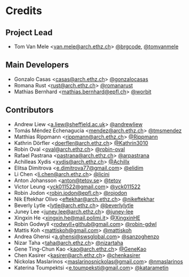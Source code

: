 # Credits

## Project Lead

- Tom Van Mele <<van.mele@arch.ethz.ch>> [@brgcode](https://github.com/brgcode), [@tomvanmele](https://github.com/tomvanmele)

## Main Developers

- Gonzalo Casas <<casas@arch.ethz.ch>> [@gonzalocasas](https://github.com/gonzalocasas)
- Romana Rust <<rust@arch.ethz.ch>> [@romanarust](https://github.com/romanarust)
- Mathias Bernhard <<mathias.bernhard@epfl.ch>> [@worbit](https://github.com/worbit)

## Contributors

- Andrew Liew <<a.liew@sheffield.ac.uk>> [@andrewliew](https://github.com/andrewliew)
- Tomás Méndez Echenagucia <<mendez@arch.ethz.ch>> [@tmsmendez](https://github.com/tmsmendez)
- Matthias Rippmann <<rippmann@arch.ethz.ch>> [@Rippmann](https://github.com/Rippmann)
- Kathrin Dörfler <<doerfler@arch.ethz.ch>> [@Kathrin3010](https://github.com/Kathrin3010)
- Robin Oval <<oval@arch.ethz.ch>> [@robin-oval](https://github.com/robin-oval)
- Rafael Pastrana <<pastrana@arch.ethz.ch>> [@arpastrana](https://github.com/arpastrana)
- Achilleas Xydis <<xydis@arch.ethz.ch>> [@Achillx](https://github.com/Achillx)
- Elitsa Dimitrova <<e.dimitrova77@gmail.com>> [@elidim](https://github.com/elidim)
- Li Chen <<li.chen@arch.ethz.ch>> [@licini](https://github.com/licini)
- Anton Johansson <<anton@tetov.se>> [@tetov](https://github.com/tetov)
- Victor Leung <<yck011522@gmail.com>> [@yck011522](https://github.com/yck011522)
- Robin Jodon <<robin.jodon@epfl.ch>> [@rojodon](https://github.com/rjodon)
- Nik Eftekhar Olivo <<eftekhar@arch.ethz.ch>> [@nikeftekhar](https://github.com/nikeftekhar)
- Beverly Lytle <<lytle@arch.ethz.ch>> [@beverlylytle](https://github.com/beverlylytle>)
- Juney Lee <<juney.lee@arch.ethz.ch>> [@juney-lee](https://github.com/juney-lee)
- Xingxin He <<xingxin.he@mail.polimi.it>> [@XingxinHE](https://github.com/XingxinHE)
- Robin Godwyll <<rodwyll+github@gmail.com>> [@robin-gdwl](https://github.com/robin-gdwl)
- Mattis Koh <<mattiskoh@gmail.com>> [@mattiskoh](https://github.com/mattiskoh)
- Andrea Ghensi <<a.ghensi@swsglobal.com>> [@sanzoghenzo](https://github.com/sanzoghenzo)
- Nizar Taha <<taha@arch.ethz.ch>> [@nizartaha](https://github.com/nizartaha)
- Gene Ting-Chun Kao <<kao@arch.ethz.ch>> [@GeneKao](https://github.com/GeneKao)
- Chen Kasirer <<kasirer@arch.ethz.ch>> [@chenkasirer](https://github.com/chenkasirer)
- Nickolas Maslarinos <<maslarinosnickolas@gmail.com>> [@nmaslarinos](https://github.com/nmaslarinos)
- Katerina Toumpektsi <<e.toumpeksti@gmail.com>> [@katarametin](https://github.com/katarametin)
